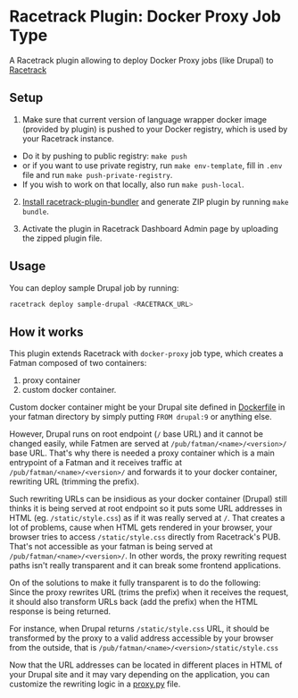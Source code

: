# Racetrack Plugin: Docker Proxy Job Type

A Racetrack plugin allowing to deploy Docker Proxy jobs (like Drupal) to
[Racetrack](https://github.com/TheRacetrack/racetrack)

## Setup
1. Make sure that current version of language wrapper docker image
  (provided by plugin) is pushed to your Docker registry,
  which is used by your Racetrack instance. 
  - Do it by pushing to public registry: `make push`  
  - or if you want to use private registry, run `make env-template`,
  fill in `.env` file and run `make push-private-registry`.
  - If you wish to work on that locally, also run `make push-local`.

2. [Install racetrack-plugin-bundler](https://github.com/TheRacetrack/racetrack/blob/master/utils/plugin_bundler/README.md)
  and generate ZIP plugin by running `make bundle`.

3. Activate the plugin in Racetrack Dashboard Admin page
  by uploading the zipped plugin file.

## Usage
You can deploy sample Drupal job by running:
```bash
racetrack deploy sample-drupal <RACETRACK_URL>
```

## How it works

This plugin extends Racetrack with `docker-proxy` job type,
which creates a Fatman composed of two containers:  
1. proxy container
2. custom docker container.

Custom docker container might be your Drupal site defined in [Dockerfile](./sample-drupal/Dockerfile) 
in your fatman directory by simply putting `FROM drupal:9` or anything else.

However, Drupal runs on root endpoint (`/` base URL) and it cannot be changed easily, 
while Fatmen are served at `/pub/fatman/<name>/<version>/` base URL.
That's why there is needed a proxy container which is a main entrypoint of a Fatman
and it receives traffic at `/pub/fatman/<name>/<version>/` 
and forwards it to your docker container,
rewriting URL (trimming the prefix).

Such rewriting URLs can be insidious as your docker container (Drupal) 
still thinks it is being served at root endpoint so it puts some URL addresses in HTML 
(eg. `/static/style.css`) as if it was really served at `/`.
That creates a lot of problems, cause when HTML gets rendered in your browser, 
your browser tries to access `/static/style.css` directly from Racetrack's PUB. 
That's not accessible as your fatman is being served at `/pub/fatman/<name>/<version>/`.
In other words, the proxy rewriting request paths isn't really transparent
and it can break some frontend applications.

On of the solutions to make it fully transparent is to do the following:  
Since the proxy rewrites URL (trims the prefix) when it receives the request, 
it should also transform URLs back (add the prefix) when the HTML response is being returned.

For instance, when Drupal returns `/static/style.css` URL, 
it should be transformed by the proxy to a valid address accessible by your 
browser from the outside, that is `/pub/fatman/<name>/<version>/static/style.css`

Now that the URL addresses can be located in different places in HTML of your Drupal site
and it may vary depending on the application,
you can customize the rewriting logic in a [proxy.py](./sample-drupal/proxy.py) file.
